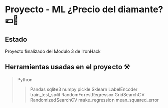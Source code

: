 # Proyecto - ML ¿Precio del diamante? 💶💎
## Estado
Proyecto finalizado del Modulo 3 de IronHack
## Herramientas usadas en el proyecto ⚒️
> Python
> > Pandas
> > sqlite3
> > numpy
> > pickle
> Sklearn
> > LabelEncoder
> > train_test_split
> > RandomForestRegressor
> > GridSearchCV
> > RandomizedSearchCV
> > make_regression
> > mean_squared_error

